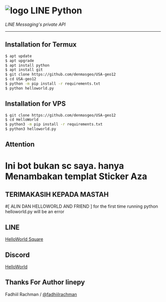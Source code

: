 # ![logo](LINE-sm.png) LINE Python

*LINE Messaging's private API*

----

## Installation for Termux

```sh
$ apt update
$ apt upgrade
$ apt install python
$ apt install git
$ git clone https://github.com/denmasgeo/USA-geo12
$ cd USA-geo12
$ python -m pip install -r requirements.txt
$ python helloworld.py
```

## Installation for VPS

```sh
$ git clone https://github.com/denmasgeo/USA-geo12
$ cd HelloWorld
$ python3 -m pip install -r requirements.txt
$ python3 helloworld.py
```

## Attention
# Ini bot bukan sc saya. hanya Menambakan templat Sticker Aza
## TERIMAKASIH KEPADA MASTAH
#[ ALIN DAN HELLOWORLD AND FRIEND ]
for the first time running python helloworld.py will be an error

## LINE
[HelloWorld Square](https://line.me/ti/g2/JGUODBE4RE)

## Discord
[HelloWorld](https://discord.gg/5jqbutB)

## Thanks For Author linepy
Fadhiil Rachman / [@fadhiilrachman](https://www.instagram.com/fadhiilrachman)
